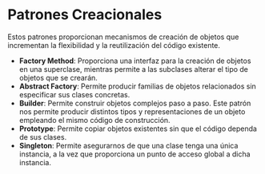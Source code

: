 # Patrones Creacionales

Estos patrones proporcionan mecanismos de creación de objetos que incrementan la flexibilidad y la reutilización del código existente.

- **Factory Method**: Proporciona una interfaz para la creación de objetos en una superclase, mientras permite a las subclases alterar el tipo de objetos que se crearán.
- **Abstract Factory**: Permite producir familias de objetos relacionados sin especificar sus clases concretas.
- **Builder**: Permite construir objetos complejos paso a paso. Este patrón nos permite producir distintos tipos y representaciones de un objeto empleando el mismo código de construcción.
- **Prototype**: Permite copiar objetos existentes sin que el código dependa de sus clases.
- **Singleton**: Permite asegurarnos de que una clase tenga una única instancia, a la vez que proporciona un punto de acceso global a dicha instancia.
